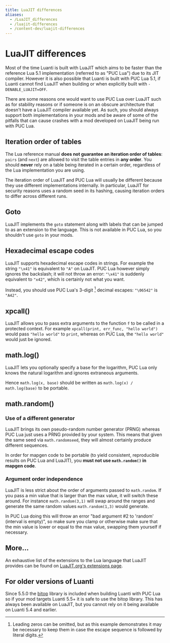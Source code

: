 ```yaml
---
title: LuaJIT differences
aliases:
  - /LuaJIT_differences
  - /luajit-differences
  - /content-dev/luajit-differences
---
```


# LuaJIT differences

Most of the time Luanti is built with LuaJIT which aims to be faster than the reference Lua 5.1 implementation (referred to as "PUC Lua") due to its JIT compiler. However it is also possible that Luanti is built with PUC Lua 5.1, if Luanti cannot find LuaJIT when building or when explicitly built with `-DENABLE_LUAJIT=OFF`.

There are some reasons one would want to use PUC Lua over LuaJIT such as for stability reasons or if someone is on an obscure architecture that doesn't have a LuaJIT compiler available yet. As such, you should always support both implementations in your mods and be aware of some of the pitfalls that can cause crashes with a mod developed on LuaJIT being run with PUC Lua.

## Iteration order of tables

The Lua reference manual **does not guarantee an iteration order of tables**:
`pairs` (and `next`) are allowed to visit the table entries in **any order**.
You should **never** rely on a table being iterated in a certain order,
regardless of the Lua implementation you are using.

The iteration order of LuaJIT and PUC Lua will usually be different because they
use different implementations internally.
In particular, LuaJIT for security reasons uses a random seed in its hashing,
causing iteration orders to differ across different runs.

## Goto

LuaJIT implements the `goto` statement along with labels that can be jumped to as an extension to the language. This is not available in PUC Lua, so you shouldn't use `goto` in your mods.

## Hexadecimal escape codes

LuaJIT supports hexadecimal escape codes in strings. For example the string `"\x41"` is equivalent to `"A"` on LuaJIT.
PUC Lua however simply ignores the backslash; it will not throw an error: `"\x41"` is suddenly equivalent to `"x42"`,
which is certainly not what you want.

Instead, you should use PUC Lua's 3-digit [^1] decimal escapes: `"\06542"` is `"A42"`.

## xpcall()

LuaJIT allows you to pass extra arguments to the function `f` to be called in a protected context.
For example `xpcall(print, err_func, "hello world")` would pass `"hello world"` to `print`,
whereas on PUC Lua, the `"hello world"` would just be ignored.

## math.log()

LuaJIT lets you optionally specify a base for the logarithm, PUC Lua only knows the natural logarithm
and ignores extraneous arguments.

Hence `math.log(x, base)` should be written as `math.log(x) / math.log(base)` to be portable.

## math.random()

### Use of a different generator

LuaJIT brings its own pseudo-random number generator (PRNG) whereas PUC Lua just uses a PRNG provided by your system.
This means that given the same seed via `math.randomseed`, they will almost certainly produce different sequences.

In order for mapgen code to be portable (to yield consistent, reproducible results on PUC Lua and LuaJIT),
you **must not use `math.random()` in mapgen code**.

### Argument order independence

LuaJIT is less strict about the order of arguments passed to `math.random`. If you pass a min value that is larger than the max value, it will switch these around. For instance `math.random(3,1)` will swap around the ranges and generate the same random values `math.random(1,3)` would generate.

In PUC Lua doing this will throw an error "bad argument #2 to 'random' (interval is empty)", so make sure you clamp or otherwise make sure that the min value is lower or equal to the max value, swapping them yourself if necessary.

## More...

An exhaustive list of the extensions to the Lua language that LuaJIT provides can be found on [LuaJIT.org's extensions page](https://luajit.org/extensions.html).

## For older versions of Luanti

Since 5.5.0 the [bitop](https://bitop.luajit.org/index.html) library is included when building Luanti with PUC Lua so if your mod targets Luanti 5.5+ it is safe to use the bitop library. This has always been available on LuaJIT, but you cannot rely on it being available on Luanti 5.4 and earlier.

[^1]: Leading zeros can be omitted, but as this example demonstrates it may be necessary to keep them in case the escape sequence is followed by literal digits.
